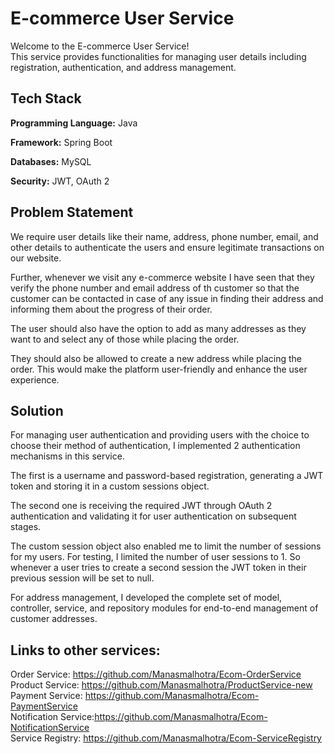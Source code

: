 # E-commerce User Service

Welcome to the E-commerce User Service! </br>
This service provides functionalities for managing user details including registration, authentication, and address management.


## Tech Stack

**Programming Language:** Java

**Framework:** Spring Boot

**Databases:** MySQL

**Security:** JWT, OAuth 2


## Problem Statement

We require user details like their name, address, phone number, email, and other details to authenticate the users and ensure legitimate transactions on our website. 

Further, whenever we visit any e-commerce website I have seen that they verify the phone number and email address of th customer so that the customer can be contacted in case of any issue in finding their address and informing them about the progress of their order.

The user should also have the option to add as many addresses as they want to and select any of those while placing the order.

They should also be allowed to create a new address while placing the order. This would make the platform user-friendly and enhance the user experience. 

## Solution

For managing user authentication and providing users with the choice to choose their method of authentication, I implemented 2 authentication mechanisms in this service.

The first is a username and password-based registration, generating a JWT token and storing it in a custom sessions object.

The second one is receiving the required JWT through OAuth 2 authentication and validating it for user authentication on subsequent stages.

The custom session object also enabled me to limit the number of sessions for my users. For testing, I limited the number of user sessions to 1. So whenever a user tries to create a second session the JWT token in their previous session will be set to null.

For address management, I developed the complete set of model, controller, service, and repository modules for end-to-end management of customer addresses.


## Links to other services:</br>

Order Service: https://github.com/Manasmalhotra/Ecom-OrderService</br>
Product Service: https://github.com/Manasmalhotra/ProductService-new</br>
Payment Service: https://github.com/Manasmalhotra/Ecom-PaymentService</br>
Notification Service:https://github.com/Manasmalhotra/Ecom-NotificationService</br>
Service Registry: https://github.com/Manasmalhotra/Ecom-ServiceRegistry
